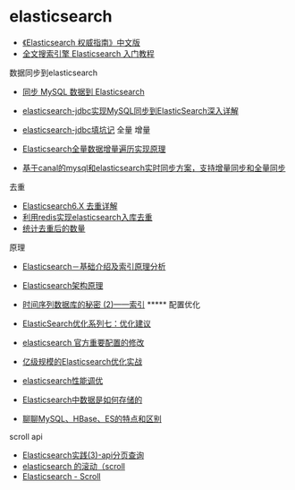 elasticsearch
=========

- [《Elasticsearch 权威指南》中文版](https://www.elastic.co/guide/cn/elasticsearch/guide/current/getting-started.html)
- [全文搜索引擎 Elasticsearch 入门教程](http://www.ruanyifeng.com/blog/2017/08/elasticsearch.html)

数据同步到elasticsearch
- [同步 MySQL 数据到 Elasticsearch](https://www.jianshu.com/p/96c7858b580f)
- [elasticsearch-jdbc实现MySQL同步到ElasticSearch深入详解](https://blog.csdn.net/laoyang360/article/details/51694519)
- [elasticsearch-jdbc填坑记](https://www.jianshu.com/p/cc7fd8bcea07)
全量 增量

- [Elasticsearch全量数据增量遍历实现原理](https://blog.csdn.net/laoyang360/article/details/79437408)
- [基于canal的mysql和elasticsearch实时同步方案，支持增量同步和全量同步](https://github.com/starcwang/canal_mysql_elasticsearch_sync)

去重
- [Elasticsearch6.X 去重详解](https://blog.csdn.net/laoyang360/article/details/79905676)
- [利用redis实现elasticsearch入库去重](https://yuerblog.cc/2018/05/25/%E5%88%A9%E7%94%A8redis%E5%AE%9E%E7%8E%B0elasticsearch%E5%85%A5%E5%BA%93%E5%8E%BB%E9%87%8D/)
- [统计去重后的数量](https://www.elastic.co/guide/cn/elasticsearch/guide/cn/cardinality.html)

原理

- [Elasticsearch－基础介绍及索引原理分析](https://www.cnblogs.com/dreamroute/p/8484457.html)
- [Elasticsearch架构原理](https://www.jianshu.com/p/5b88e95a9e80)

- [时间序列数据库的秘密 (2)——索引](https://www.infoq.cn/article/database-timestamp-02?utm_source=infoq&utm_medium=related_content_link&utm_campaign=relatedContent_articles_clk)  *****
配置优化

- [ElasticSearch优化系列七：优化建议](https://www.jianshu.com/p/29ffce0850af)
- [elasticsearch 官方重要配置的修改](https://www.elastic.co/guide/cn/elasticsearch/guide/current/important-configuration-changes.html)
- [亿级规模的Elasticsearch优化实战](http://itindex.net/detail/54168-elasticsearch-%E4%BC%98%E5%8C%96)
- [elasticsearch性能调优](https://www.cnblogs.com/hseagle/p/6015245.html)


- [Elasticsearch中数据是如何存储的](https://elasticsearch.cn/article/6178)

- [聊聊MySQL、HBase、ES的特点和区别](https://www.jianshu.com/p/4e412f48e820)

scroll api


- [Elasticsearch实践(3)-api分页查询](https://wonderomg.github.io/2018/05/17/Elasticsearch%E5%AE%9E%E8%B7%B5api%E5%88%86%E9%A1%B5%E6%9F%A5%E8%AF%A2/)
- [elasticsearch 的滚动（scroll](https://www.jianshu.com/p/14aa8b09c789)
- [Elasticsearch - Scroll](https://www.cnblogs.com/WessonStar/p/8360659.html)